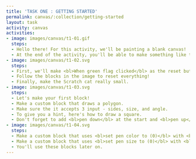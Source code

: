 ```yaml
---
title: 'TASK ONE : GETTING STARTED'
permalink: canvas/:collection/getting-started
layout: task
activity: canvas
activities:
- image: images/canvas/t1-01.gif
  steps:
  - Hello there! For this activity, we'll be painting a blank canvas!
  - At the end of the activity, you'll be able to make something like this!
- image: images/canvas/t1-02.svg
  steps:
  - First, we'll make <bl>When green flag clicked</bl> as the reset button.
  - Follow the blocks in the image to reset everything!
  - Finally, make the Scratch cat really small.
- image: images/canvas/t1-03.svg
  steps:
  - Let's make your first block!
  - Make a custom block that draws a polygon.
  - Make sure the it accepts 3 input - sides, size, and angle.
  - To give you a hint, here's how to draw a square.
  - Don't forget to add <bl>pen down</bl> at the start and <bl>pen up</bl> at the end.
- image: images/canvas/t1-04.svg
  steps:
  - Make a custom block that uses <bl>set pen color to (0)</bl> with <bl> pick random (1) to (50)</bl>.
  - Make a custom block that uses <bl>set pen size to (0)</bl> with <bl> pick random (1) to (50)</bl>.
  - You'll use these blocks later on.
---
```

